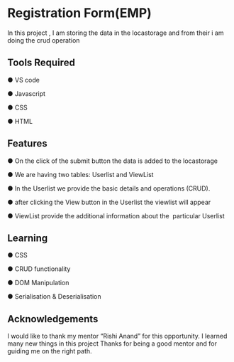 
#  Registration Form(EMP)

In this project , I am storing the data in the locastorage
 and from their i am doing the crud operation


## Tools Required
● VS code

● Javascript

● CSS

● HTML


## Features
● On the click of the submit button the data is added to the locastorage


● We are having two tables: Userlist and ViewList

● In the Userlist we provide the basic details and operations (CRUD).

● after clicking the View button in the Userlist the viewlist will appear

● ViewList provide the additional information about the
   particular Userlist


## Learning

● CSS

● CRUD functionality 

● DOM Manipulation

● Serialisation & Deserialisation


## Acknowledgements


I would like to thank my mentor “Rishi Anand” for this
opportunity. I learned many new things in this project
Thanks for being a good mentor and for guiding me on
the right path.


